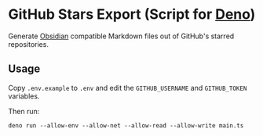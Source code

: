 # GitHub Stars Export (Script for [Deno](https://deno.land))

Generate [Obsidian](https://obsidian.md) compatible Markdown files out of GitHub's starred repositories.

## Usage

Copy `.env.example` to `.env` and edit the `GITHUB_USERNAME` and `GITHUB_TOKEN` variables. 

Then run:

```shell
deno run --allow-env --allow-net --allow-read --allow-write main.ts
```
